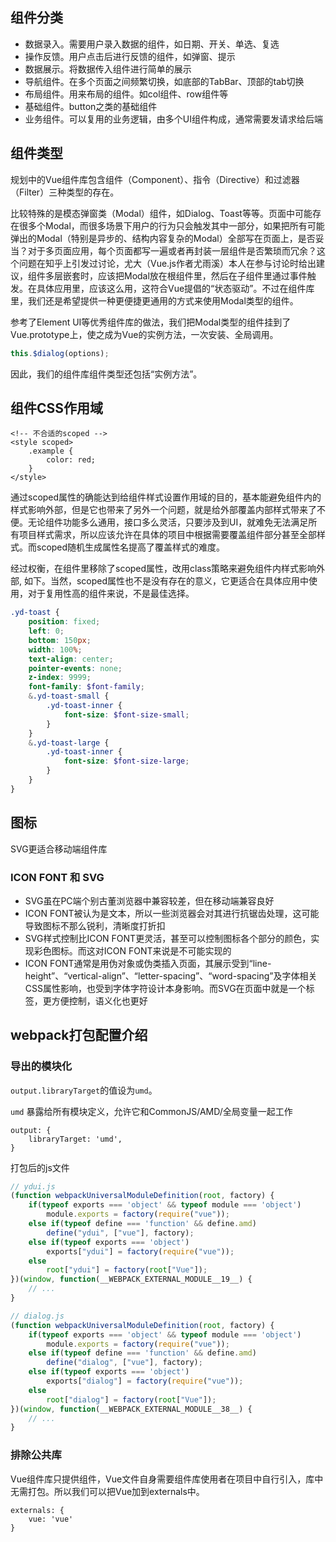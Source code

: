 ## 组件分类
- 数据录入。需要用户录入数据的组件，如日期、开关、单选、复选
- 操作反馈。用户点击后进行反馈的组件，如弹窗、提示
- 数据展示。将数据传入组件进行简单的展示
- 导航组件。在多个页面之间频繁切换，如底部的TabBar、顶部的tab切换
- 布局组件。用来布局的组件。如col组件、row组件等
- 基础组件。button之类的基础组件
- 业务组件。可以复用的业务逻辑，由多个UI组件构成，通常需要发请求给后端

## 组件类型
规划中的Vue组件库包含组件（Component）、指令（Directive）和过滤器（Filter）三种类型的存在。

比较特殊的是模态弹窗类（Modal）组件，如Dialog、Toast等等。页面中可能存在很多个Modal，而很多场景下用户的行为只会触发其中一部分，如果把所有可能弹出的Modal（特别是异步的、结构内容复杂的Modal）全部写在页面上，是否妥当？对于多页面应用，每个页面都写一遍或者再封装一层组件是否繁琐而冗余？这个问题在知乎上引发过讨论，尤大（Vue.js作者尤雨溪）本人在参与讨论时给出建议，组件多层嵌套时，应该把Modal放在根组件里，然后在子组件里通过事件触发。在具体应用里，应该这么用，这符合Vue提倡的“状态驱动”。不过在组件库里，我们还是希望提供一种更便捷更通用的方式来使用Modal类型的组件。

参考了Element UI等优秀组件库的做法，我们把Modal类型的组件挂到了Vue.prototype上，使之成为Vue的实例方法，一次安装、全局调用。

```js
this.$dialog(options);
```
因此，我们的组件库组件类型还包括“实例方法”。


## 组件CSS作用域
```
<!-- 不合适的scoped -->
<style scoped>
    .example {
        color: red;
    }
</style>
```
通过scoped属性的确能达到给组件样式设置作用域的目的，基本能避免组件内的样式影响外部，但是它也带来了另外一个问题，就是给外部覆盖内部样式带来了不便。无论组件功能多么通用，接口多么灵活，只要涉及到UI，就难免无法满足所有项目样式需求，所以应该允许在具体的项目中根据需要覆盖组件部分甚至全部样式。而scoped随机生成属性名提高了覆盖样式的难度。

经过权衡，在组件里移除了scoped属性，改用class策略来避免组件内样式影响外部, 如下。当然，scoped属性也不是没有存在的意义，它更适合在具体应用中使用，对于复用性高的组件来说，不是最佳选择。
```scss
.yd-toast {
    position: fixed;
    left: 0;
    bottom: 150px;
    width: 100%;
    text-align: center;
    pointer-events: none;
    z-index: 9999;
    font-family: $font-family;
    &.yd-toast-small {
        .yd-toast-inner {
            font-size: $font-size-small;
        }
    }
    &.yd-toast-large {
        .yd-toast-inner {
            font-size: $font-size-large;
        }
    }
}
```

## 图标
SVG更适合移动端组件库
### ICON FONT 和 SVG
- SVG虽在PC端个别古董浏览器中兼容较差，但在移动端兼容良好
- ICON FONT被认为是文本，所以一些浏览器会对其进行抗锯齿处理，这可能导致图标不那么锐利，清晰度打折扣
- SVG样式控制比ICON FONT更灵活，甚至可以控制图标各个部分的颜色，实现彩色图标。而这对ICON FONT来说是不可能实现的
- ICON FONT通常是用伪对象或伪类插入页面，其展示受到“line-height”、“vertical-align”、“letter-spacing”、“word-spacing”及字体相关CSS属性影响，也受到字体字符设计本身影响。而SVG在页面中就是一个标签，更方便控制，语义化也更好

## webpack打包配置介绍
### 导出的模块化
`output.libraryTarget`的值设为`umd`。

`umd` 暴露给所有模块定义，允许它和CommonJS/AMD/全局变量一起工作
```
output: {
    libraryTarget: 'umd',
}
```

打包后的js文件
```js
// ydui.js
(function webpackUniversalModuleDefinition(root, factory) {
	if(typeof exports === 'object' && typeof module === 'object')
		module.exports = factory(require("vue"));
	else if(typeof define === 'function' && define.amd)
		define("ydui", ["vue"], factory);
	else if(typeof exports === 'object')
		exports["ydui"] = factory(require("vue"));
	else
		root["ydui"] = factory(root["Vue"]);
})(window, function(__WEBPACK_EXTERNAL_MODULE__19__) {
    // ...
}

// dialog.js
(function webpackUniversalModuleDefinition(root, factory) {
	if(typeof exports === 'object' && typeof module === 'object')
		module.exports = factory(require("vue"));
	else if(typeof define === 'function' && define.amd)
		define("dialog", ["vue"], factory);
	else if(typeof exports === 'object')
		exports["dialog"] = factory(require("vue"));
	else
		root["dialog"] = factory(root["Vue"]);
})(window, function(__WEBPACK_EXTERNAL_MODULE__38__) {
    // ...
}
```



### 排除公共库
Vue组件库只提供组件，Vue文件自身需要组件库使用者在项目中自行引入，库中无需打包。所以我们可以把Vue加到externals中。
```
externals: {
    vue: 'vue'
}
```
